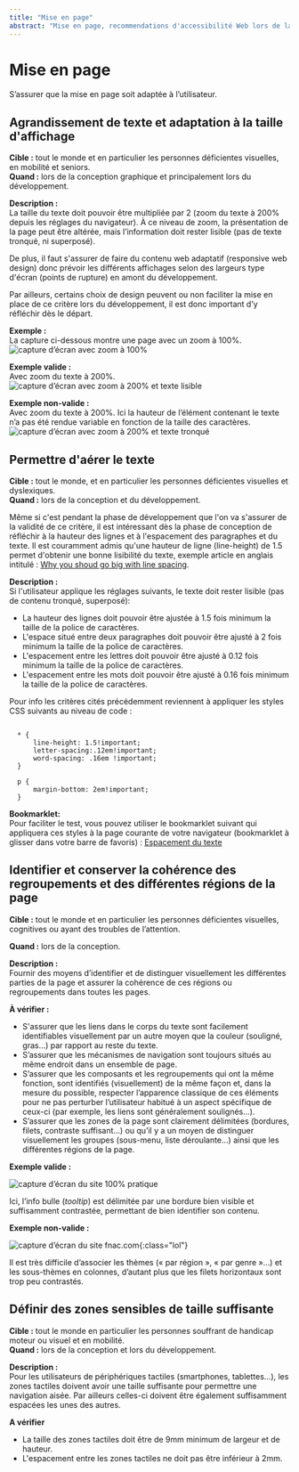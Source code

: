 ```yaml
---
title: "Mise en page"
abstract: "Mise en page, recommendations d'accessibilité Web lors de la conception"
---
```


# Mise en page

<p class="lead">S’assurer que la mise en page soit adaptée à l’utilisateur.</p>


## Agrandissement de texte et adaptation à la taille d'affichage

**Cible&nbsp;:** tout le monde et en particulier les personnes déficientes visuelles, en mobilité et seniors.  
**Quand&nbsp;:** lors de la conception graphique et principalement lors du développement.

**Description&nbsp;:**  
La taille du texte doit pouvoir être multipliée par 2 (zoom du texte à 200% depuis les réglages du navigateur). À ce niveau de zoom, la présentation de la page peut être altérée, mais l’information doit rester lisible (pas de texte tronqué, ni superposé).

De plus, il faut s'assurer de faire du contenu web adaptatif (responsive web design) donc prévoir les différents affichages selon des largeurs type d'écran (points de rupture) en amont du développement. 

Par ailleurs, certains choix de design peuvent ou non faciliter la mise en place de ce critère lors du développement, il est donc important d’y réfléchir dès le départ.

    
**Exemple&nbsp;:**    
La capture ci-dessous montre une page avec un zoom à 100%.  
![capture d’écran avec zoom à 100%](../../images/zoom.png)    
  
**Exemple valide&nbsp;:**  
Avec zoom du texte à 200%.  
![capture d’écran avec zoom à 200% et texte lisible](../../images/zoom-ok.png)    
  
**Exemple non-valide&nbsp;:**  
Avec zoom du texte à 200%. Ici la hauteur de l’élément contenant le texte n’a pas été rendue variable en fonction de la taille des caractères.  
![capture d’écran avec zoom à 200% et texte tronqué](../../images/zoom-ko.png)  



## Permettre d'aérer le texte

**Cible&nbsp;:** tout le monde, et en particulier les personnes déficientes visuelles et dyslexiques.  
**Quand&nbsp;:** lors de la conception et du développement.

Même si c'est pendant la phase de développement que l'on va s'assurer de la validité de ce critère, il est intéressant dès la phase de conception de réfléchir à la hauteur des lignes et à l'espacement des paragraphes et du texte. Il est couramment admis qu'une hauteur de ligne (<span lang="en">line-height</span>) de 1.5 permet d'obtenir une bonne lisibilité du texte, exemple article en anglais intitulé : <a href="https://www.invisionapp.com/blog/line-spacing/" lang="en">Why you shoud go big with line spacing</a>.

**Description&nbsp;:**  
Si l'utilisateur applique les réglages suivants, le texte doit rester lisible (pas de contenu tronqué, superposé):

- La hauteur des lignes doit pouvoir être ajustée à 1.5 fois minimum la taille de la police de caractères.
- L'espace situé entre deux paragraphes doit pouvoir être ajusté à 2 fois minimum la taille de la police de caractères.
- L'espacement entre les lettres doit pouvoir être ajusté à 0.12 fois minimum la taille de la police de caractères.
- L'espacement entre les mots doit pouvoir être ajusté à 0.16 fois minimum la taille de la police de caractères.

Pour info les critères cités précédemment reviennent à appliquer les styles CSS suivants au niveau de code : 
<pre><code class="css">
  * {
      line-height: 1.5!important;
      letter-spacing:.12em!important;
      word-spacing: .16em !important;
  }

  p {
      margin-bottom: 2em!important;
  }
</code></pre>

**Bookmarklet:**  
Pour faciliter le test, vous pouvez utiliser le bookmarklet suivant qui appliquera ces styles à la page courante de votre navigateur (bookmarklet à glisser dans votre barre de favoris) : <a href="javascript:s%20=%20document.createElement(%22style%22)%3Bs.setAttribute(%22type%22%2C%22text%2Fcss%22)%3Bt%3Ddocument.createTextNode(%22*%20%7Bline-height%3A%201.5!important%3B%20letter-spacing%3A.12em!important%3B%20word-spacing%3A%20.16em%20!important%3B%7D%20p%7Bmargin-bottom%3A%202em!important%3B%20%7D%22)%3Bs.appendChild(t)%3Bh%20%3D%20document.getElementsByTagName(%22head%22)%5B0%5D%3Bh.appendChild(s)%3Bvoid(0)%3B">Espacement du texte</a>



## Identifier et conserver la cohérence des regroupements et des différentes régions de la page

**Cible&nbsp;:** tout le monde et en particulier les personnes déficientes visuelles, cognitives ou ayant des troubles de l’attention.

**Quand&nbsp;:** lors de la conception.

**Description&nbsp;:**  
Fournir des moyens d’identifier et de distinguer visuellement les différentes parties de la page et assurer la cohérence de ces régions ou regroupements dans toutes les pages.

**À vérifier&nbsp;:** 

- S'assurer que les liens dans le corps du texte sont facilement identifiables visuellement par un autre moyen que la couleur (souligné, gras…) par rapport au reste du texte.
- S’assurer que les mécanismes de navigation sont toujours situés au même endroit dans un ensemble de page.
- S’assurer que les composants et les regroupements qui ont la même fonction, sont identifiés (visuellement) de la même façon et, dans la mesure du possible, respecter l’apparence classique de ces éléments pour ne pas perturber l’utilisateur habitué à un aspect spécifique de ceux-ci (par exemple, les liens sont généralement soulignés…).
- S’assurer que les zones de la page sont clairement délimitées (bordures, filets, contraste suffisant…) ou qu’il y a un moyen de distinguer visuellement les groupes (sous-menu, liste déroulante…) ainsi que les différentes régions de la page.

**Exemple valide&nbsp;:**  

![capture d’écran du site 100% pratique](../../images/groupement.jpg)  

Ici, l’info bulle (<i lang="en">tooltip</i>) est délimitée par une bordure bien visible et suffisamment contrastée, permettant de bien identifier son contenu.

**Exemple non-valide&nbsp;:**  

![capture d’écran du site fnac.com](../../images/groupement2.jpg){:class="lol"}

Il est très difficile d’associer les thèmes («&nbsp;par région&nbsp;», «&nbsp;par genre&nbsp;»…) et les sous-thèmes en colonnes, d’autant plus que les filets horizontaux sont trop peu contrastés.



## Définir des zones sensibles de taille suffisante

**Cible&nbsp;:** tout le monde en particulier les personnes souffrant de handicap moteur ou visuel et en mobilité.  
**Quand&nbsp;:** lors de la conception et lors du développement.

**Description&nbsp;:**  
Pour les utilisateurs de périphériques tactiles (smartphones, tablettes...), les zones tactiles doivent avoir une taille suffisante pour permettre une navigation aisée. Par ailleurs celles-ci doivent être également suffisamment espacées les unes des autres.

**A vérifier**
- La taille des zones tactiles doit être de 9mm minimum de largeur et de hauteur.
- L'espacement entre les zones tactiles ne doit pas être inférieur à 2mm.
